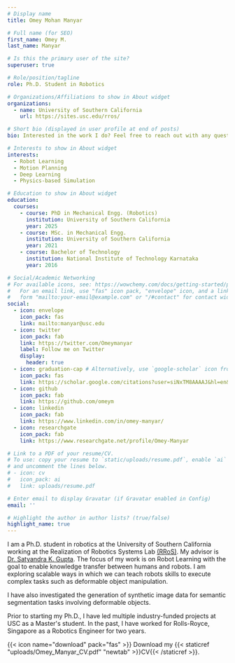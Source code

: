 ```yaml
---
# Display name
title: Omey Mohan Manyar

# Full name (for SEO)
first_name: Omey M.
last_name: Manyar

# Is this the primary user of the site?
superuser: true

# Role/position/tagline
role: Ph.D. Student in Robotics

# Organizations/Affiliations to show in About widget
organizations:
  - name: University of Southern California
    url: https://sites.usc.edu/rros/

# Short bio (displayed in user profile at end of posts)
bio: Interested in the work I do? Feel free to reach out with any questions you might have at manyar@usc.edu.

# Interests to show in About widget
interests:
  - Robot Learning
  - Motion Planning
  - Deep Learning
  - Physics-based Simulation

# Education to show in About widget
education:
  courses:
    - course: PhD in Mechanical Engg. (Robotics)
      institution: University of Southern California
      year: 2025
    - course: MSc. in Mechanical Engg.
      institution: University of Southern California
      year: 2021
    - course: Bachelor of Technology
      institution: National Institute of Technology Karnataka
      year: 2016

# Social/Academic Networking
# For available icons, see: https://wowchemy.com/docs/getting-started/page-builder/#icons
#   For an email link, use "fas" icon pack, "envelope" icon, and a link in the
#   form "mailto:your-email@example.com" or "/#contact" for contact widget.
social:
  - icon: envelope
    icon_pack: fas
    link: mailto:manyar@usc.edu
  - icon: twitter
    icon_pack: fab
    link: https://twitter.com/Omeymanyar
    label: Follow me on Twitter
    display:
      header: true
  - icon: graduation-cap # Alternatively, use `google-scholar` icon from `ai` icon pack
    icon_pack: fas
    link: https://scholar.google.com/citations?user=siNxTM8AAAAJ&hl=en&authuser=3
  - icon: github
    icon_pack: fab
    link: https://github.com/omeym
  - icon: linkedin
    icon_pack: fab
    link: https://www.linkedin.com/in/omey-manyar/
  - icon: researchgate
    icon_pack: fab
    link: https://www.researchgate.net/profile/Omey-Manyar

# Link to a PDF of your resume/CV.
# To use: copy your resume to `static/uploads/resume.pdf`, enable `ai` icons in `params.yaml`,
# and uncomment the lines below.
# - icon: cv
#   icon_pack: ai
#   link: uploads/resume.pdf

# Enter email to display Gravatar (if Gravatar enabled in Config)
email: ''

# Highlight the author in author lists? (true/false)
highlight_name: true
---
```


I am a Ph.D. student in robotics at the University of Southern California working at the Realization of Robotics Systems Lab [(RRoS)](https://sites.usc.edu/rros/). My advisor is [Dr. Satyandra K. Gupta](https://sites.usc.edu/skgupta/). The focus of my work is on Robot Learning with the goal to enable knowledge transfer between humans and robots. I am exploring scalable ways in which we can teach robots skills to execute complex tasks such as deformable object manipulation. 

I have also investigated the generation of synthetic image data for semantic segmentation tasks involving deformable objects. 

Prior to starting my Ph.D., I have led multiple industry-funded projects at USC as a Master's student. In the past, I have worked for Rolls-Royce, Singapore as a Robotics Engineer for two years.

{{< icon name="download" pack="fas" >}} Download my {{< staticref "uploads/Omey_Manyar_CV.pdf" "newtab" >}}CV{{< /staticref >}}.
